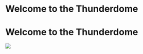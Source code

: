 <text textyalign="center">
  <h1>Welcome to the Thunderdome</h1>
</text>

<p align="center">
  <h1>Welcome to the Thunderdome</h1>
  <img src="https://media.giphy.com/media/RFIuO4XWzU8gg/giphy.gif">
</p>
